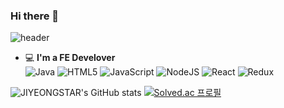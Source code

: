### Hi there 👋
![header](https://capsule-render.vercel.app/api?type=waving&color=1abc9c&height=300&section=header&text=JIYEONGSTAR&fontSize=90&fontColor=ffffff)

 - 💻   **I'm a FE Develover**    
![Java](https://img.shields.io/badge/java-%23ED8B00.svg?style=for-the-badge&logo=java&logoColor=white)
![HTML5](https://img.shields.io/badge/html5-%23E34F26.svg?style=for-the-badge&logo=html5&logoColor=white)
![JavaScript](https://img.shields.io/badge/javascript-%23323330.svg?style=for-the-badge&logo=javascript&logoColor=%23F7DF1E)
![NodeJS](https://img.shields.io/badge/node.js-6DA55F?style=for-the-badge&logo=node.js&logoColor=white)
![React](https://img.shields.io/badge/react-%2320232a.svg?style=for-the-badge&logo=react&logoColor=%2361DAFB)
![Redux](https://img.shields.io/badge/redux-%23593d88.svg?style=for-the-badge&logo=redux&logoColor=white)



![JIYEONGSTAR's GitHub stats](https://github-readme-stats.vercel.app/api?username=JIYEONGSTAR&&show_icons=true&theme=vue&height=100) 
[![Solved.ac
프로필](http://mazassumnida.wtf/api/v2/generate_badge?boj=jiyeongstar&height=100)](https://solved.ac/jiyeongstar)

<!--
**JIYEONGSTAR/JIYEONGSTAR** is a ✨ _special_ ✨ repository because its `README.md` (this file) appears on your GitHub profile.

Here are some ideas to get you started:

- 🔭 I’m currently working on ...
- 🌱 I’m currently learning ...
- 👯 I’m looking to collaborate on ...
- 🤔 I’m looking for help with ...
- 💬 Ask me about ...
- 📫 How to reach me: ...
- 😄 Pronouns: ...
- ⚡ Fun fact: ...
-->
